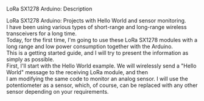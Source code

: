 LoRa SX1278 Arduino: Description

LoRa SX1278 Arduino: Projects with Hello World and sensor monitoring.  
I have been using various types of short-range and long-range wireless transceivers for a long time.  
Today, for the first time, I'm going to use these LoRa SX1278 modules with a long range and low power consumption together with the Arduino.  
This is a getting started guide, and I will try to present the information as simply as possible.  
First, I'll start with the Hello World example. We will wirelessly send a "Hello World" message to the receiving LoRa module, and then  
I am modifying the same code to monitor an analog sensor. I will use the potentiometer as a sensor,
which, of course, can be replaced with any other sensor depending on your requirements.
